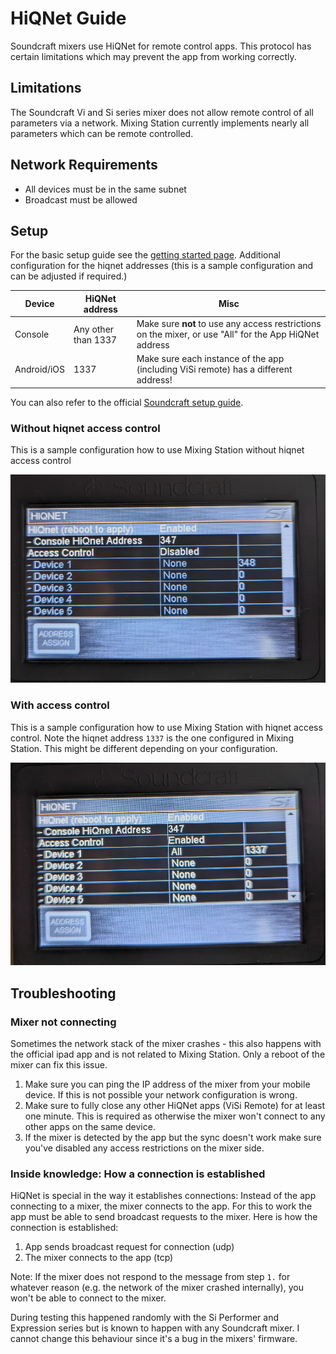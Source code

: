 # HiQNet Guide

Soundcraft mixers use HiQNet for remote control apps. This protocol has certain limitations which may prevent the app
from working correctly.

## Limitations

The Soundcraft Vi and Si series mixer does not allow remote control of all parameters via a network.
Mixing Station currently implements nearly all parameters which can be remote controlled.

## Network Requirements

- All devices must be in the same subnet
- Broadcast must be allowed

## Setup

For the basic setup guide see the [getting started page](../../getting-started.md).
Additional configuration for the hiqnet addresses (this is a sample configuration and can be adjusted if required.)

| Device      | HiQNet address      | Misc                                                                                                   | 
|-------------|---------------------|--------------------------------------------------------------------------------------------------------|
| Console     | Any other than 1337 | Make sure **not** to use any access restrictions on the mixer, or use "All" for the App HiQNet address | 
| Android/iOS | 1337                | Make sure each instance of the app (including ViSi remote) has a different address!                    |

You can also refer to the official [Soundcraft setup guide](https://www.youtube.com/watch?v=P-j-x1BJrx0).

### Without hiqnet access control
This is a sample configuration how to use Mixing Station without hiqnet access control

![No access control](noAccessControl.png)

### With access control
This is a sample configuration how to use Mixing Station with hiqnet access control.
Note the hiqnet address `1337` is the one configured in Mixing Station.
This might be different depending on your configuration.

![With access control](accessControl.png)

## Troubleshooting

### Mixer not connecting

Sometimes the network stack of the mixer crashes - this also happens with the official ipad app and is not related to
Mixing Station.
Only a reboot of the mixer can fix this issue.

1. Make sure you can ping the IP address of the mixer from your mobile device. If this is not possible your network
   configuration is wrong.
2. Make sure to fully close any other HiQNet apps (ViSi Remote) for at least one minute.
   This is required as otherwise the mixer won't connect to any other apps on the same device.
3. If the mixer is detected by the app but the sync doesn't work make sure you've disabled any access restrictions on
   the mixer side.

### Inside knowledge: How a connection is established

HiQNet is special in the way it establishes connections: Instead of the app connecting to a mixer, the mixer connects to
the app. For this to work the app must be able to send broadcast requests to the mixer.
Here is how the connection is established:

1. App sends broadcast request for connection (udp)
2. The mixer connects to the app (tcp)

Note: If the mixer does not respond to the message from step `1.` for whatever reason (e.g. the network of the mixer
crashed internally), you won't be able to connect to the mixer.

During testing this happened randomly with the Si Performer and Expression series but is known to happen with any
Soundcraft mixer.
I cannot change this behaviour since it's a bug in the mixers' firmware.

